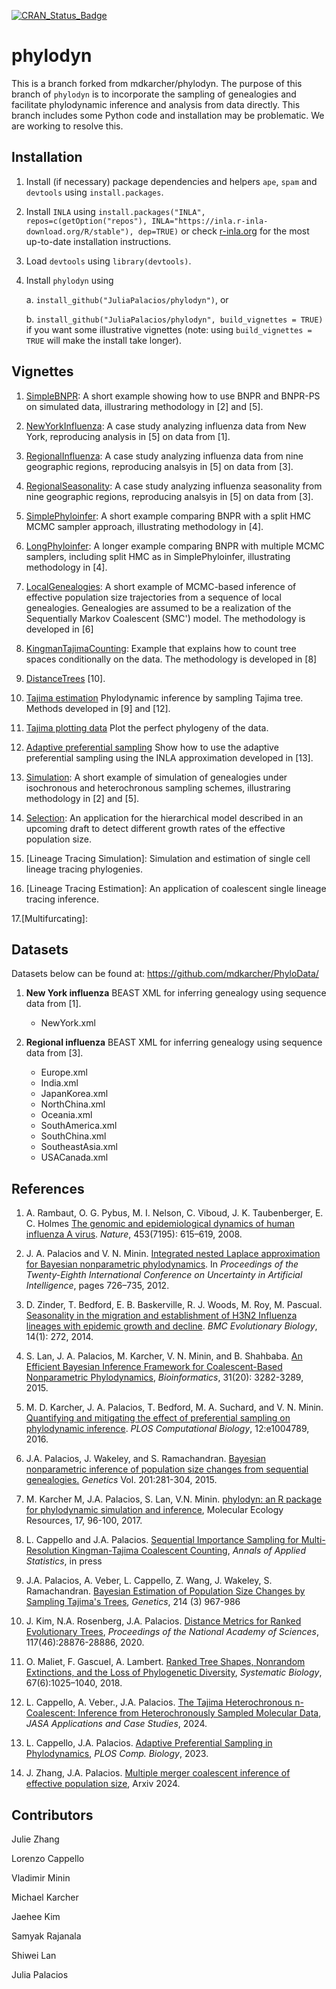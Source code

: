 [![CRAN_Status_Badge](http://www.r-pkg.org/badges/last-release/phylodyn)](http://cran.r-project.org/package=phylodyn)

phylodyn
========

This is a branch forked from mdkarcher/phylodyn. The purpose of this branch of `phylodyn` is to incorporate the sampling of genealogies and facilitate phylodynamic inference and analysis from data directly. This branch includes some Python code and installation may be problematic. We are working to resolve this.

## Installation

1. Install (if necessary) package dependencies and helpers `ape`, `spam` and `devtools` using `install.packages`.

2. Install `INLA` using `install.packages("INLA", repos=c(getOption("repos"), INLA="https://inla.r-inla-download.org/R/stable"), dep=TRUE)` 
or check [r-inla.org](http://www.r-inla.org/download) for the most up-to-date installation instructions.

3. Load `devtools` using `library(devtools)`.

4. Install `phylodyn` using

    a. `install_github("JuliaPalacios/phylodyn")`, or

    b. `install_github("JuliaPalacios/phylodyn", build_vignettes = TRUE)` if you want some illustrative vignettes (note: using `build_vignettes = TRUE` will make the install take longer).

## Vignettes

1. [SimpleBNPR](https://github.com/mdkarcher/phylodyn/blob/master/vignettes/SimpleBNPR.Rmd): A short example showing how to use BNPR and BNPR-PS on simulated data, illustraring methodology in [2] and [5].

2. [NewYorkInfluenza](https://github.com/mdkarcher/phylodyn/blob/master/vignettes/NewYorkInfluenza.Rmd): A case study analyzing influenza data from New York, reproducing analysis in [5] on data from [1].

3. [RegionalInfluenza](https://github.com/mdkarcher/phylodyn/blob/master/vignettes/RegionalInfluenza.Rmd): A case study analyzing influenza data from nine geographic regions, reproducing analsyis in [5] on data from [3].

4. [RegionalSeasonality](https://github.com/mdkarcher/phylodyn/blob/master/vignettes/RegionalSeasonality.Rmd): A case study analyzing influenza seasonality from nine geographic regions, reproducing analsyis in [5] on data from [3].

5. [SimplePhyloinfer](https://github.com/mdkarcher/phylodyn/blob/master/vignettes/SimplePhyloinfer.Rmd): A short example comparing BNPR with a split HMC MCMC sampler approach, illustrating methodology in [4].

6. [LongPhyloinfer](https://github.com/mdkarcher/phylodyn/blob/master/vignettes/SimplePhyloinfer.Rmd): A longer example comparing BNPR with multiple MCMC samplers, including split HMC as in SimplePhyloinfer, illustrating methodology in [4].

7. [LocalGenealogies](https://github.com/mdkarcher/phylodyn/blob/master/vignettes/LocalGenealogies.Rmd): A short example of MCMC-based inference of effective population size trajectories from a sequence of local genealogies. Genealogies are assumed to be a realization of the Sequentially Markov Coalescent (SMC') model. The methodology is developed in [6]

8. [KingmanTajimaCounting](https://github.com/JuliaPalacios/phylodyn/blob/master/vignettes/CountSimulatedCoalescentTrees.Rmd): Example that explains how to count tree spaces conditionally on the data. The methodology is developed in [8]

9. [DistanceTrees](https://github.com/JuliaPalacios/phylodyn/blob/master/vignettes/Distance_RankedGenealogies.Rmd) [10]. 

10. [Tajima estimation](https://github.com/JuliaPalacios/phylodyn/blob/master/vignettes/Tajima_estimation.Rmd) Phylodynamic inference by sampling Tajima tree. Methods developed in [9] and [12]. 

11. [Tajima plotting data](https://github.com/JuliaPalacios/phylodyn/blob/master/vignettes/Tajima_prepare&plotdata.Rmd) Plot the perfect phylogeny of the data.

12. [Adaptive preferential sampling](https://github.com/JuliaPalacios/phylodyn/blob/master/vignettes/Adaptive_prefsamp_INLA.Rmd) Show how to use the adaptive preferential sampling using the INLA approximation developed in [13].

13. [Simulation](https://github.com/JuliaPalacios/phylodyn/blob/master/vignettes/Simulation.Rmd): A short example of simulation of genealogies under isochronous and heterochronous sampling schemes, illustraring methodology in [2] and [5].

14. [Selection](https://github.com/JuliaPalacios/phylodyn/blob/master/vignettes/Parameteric_growth_comparison.Rmd): An application for the hierarchical model described in an upcoming draft to detect different growth rates of the effective population size.

15. [Lineage Tracing Simulation]: Simulation and estimation of single cell lineage tracing phylogenies.

16. [Lineage Tracing Estimation]: An application of coalescent single lineage tracing inference. 
    
17.[Multifurcating]:  

## Datasets

Datasets below can be found at: https://github.com/mdkarcher/PhyloData/

1. **New York influenza** BEAST XML for inferring genealogy using sequence data from [1].
    * NewYork.xml

2. **Regional influenza** BEAST XML for inferring genealogy using sequence data from [3].
    * Europe.xml
    * India.xml
    * JapanKorea.xml
    * NorthChina.xml
    * Oceania.xml
    * SouthAmerica.xml
    * SouthChina.xml
    * SoutheastAsia.xml
    * USACanada.xml

## References

1. A. Rambaut, O. G. Pybus, M. I. Nelson, C. Viboud, J. K. Taubenberger, E. C. Holmes
[The genomic and epidemiological dynamics of human influenza A
virus](http://www.nature.com/nature/journal/v453/n7195/full/nature06945.html).
*Nature*, 453(7195): 615–619, 2008.

2. J. A. Palacios and V. N. Minin.
[Integrated nested Laplace approximation for Bayesian nonparametric phylodynamics](http://www.auai.org/uai2012/papers/310.pdf).
In *Proceedings of the Twenty-Eighth International Conference on Uncertainty in Artificial Intelligence*, pages 726–735, 2012.

3. D. Zinder, T. Bedford, E. B. Baskerville, R. J. Woods, M. Roy, M. Pascual.
[Seasonality in the migration and establishment of H3N2 Influenza lineages with epidemic growth and decline](http://bmcevolbiol.biomedcentral.com/articles/10.1186/s12862-014-0272-2).
*BMC Evolutionary Biology*, 14(1): 272, 2014.

4. S. Lan, J. A. Palacios, M. Karcher, V. N. Minin, and B. Shahbaba.
[An Efficient Bayesian Inference Framework for Coalescent-Based Nonparametric Phylodynamics](http://bioinformatics.oxfordjournals.org/content/31/20/3282),
*Bioinformatics*, 31(20): 3282-3289, 2015.

5. M. D. Karcher, J. A. Palacios, T. Bedford, M. A. Suchard, and V. N. Minin.
[Quantifying and mitigating the effect of preferential sampling on phylodynamic inference](http://journals.plos.org/ploscompbiol/article?id=10.1371/journal.pcbi.1004789).
*PLOS Computational Biology*, 12:e1004789, 2016.

6. J.A. Palacios, J. Wakeley,  and S. Ramachandran. [Bayesian nonparametric inference of population size changes from sequential genealogies.](http://www.genetics.org/content/early/2015/07/28/genetics.115.177980) *Genetics* Vol. 201:281-304, 2015.

7. M. Karcher M, J.A. Palacios, S. Lan, V.N. Minin. 
[phylodyn: an R package for phylodynamic simulation and inference](http://onlinelibrary.wiley.com/doi/10.1111/1755-0998.12630/full), 
Molecular Ecology Resources, 17, 96-100, 2017.

8. L. Cappello and J.A. Palacios. [Sequential Importance Sampling for Multi-Resolution Kingman-Tajima Coalescent Counting](https://arxiv.org/abs/1902.05527), *Annals of Applied Statistics*, in press

9. J.A. Palacios, A. Veber, L. Cappello, Z. Wang, J. Wakeley, S. Ramachandran. [Bayesian Estimation of Population Size Changes by Sampling Tajima's Trees](https://www.genetics.org/content/early/2019/09/11/genetics.119.302373.article-info?versioned=true), *Genetics*, 214 (3) 967-986

10. J. Kim, N.A. Rosenberg, J.A. Palacios. [Distance Metrics for Ranked Evolutionary Trees](https://doi.org/10.1073/pnas.1922851117), *Proceedings of the National Academy of Sciences*, 117(46):28876-28886, 2020.

11. O. Maliet, F. Gascuel, A. Lambert. [Ranked Tree Shapes, Nonrandom Extinctions, and the Loss of Phylogenetic Diversity](https://doi.org/10.1093/sysbio/syy030), *Systematic Biology*, 67(6):1025–1040, 2018.


12. L. Cappello, A. Veber., J.A. Palacios. [The Tajima Heterochronous n-Coalescent: Inference from Heterochronously Sampled Molecular Data](https://www.tandfonline.com/doi/full/10.1080/01621459.2024.2330732), *JASA Applications and Case Studies*, 2024.

13. L. Cappello, J.A. Palacios. [Adaptive Preferential Sampling in Phylodynamics](https://journals.plos.org/ploscompbiol/article?id=10.1371/journal.pcbi.1010897), *PLOS Comp. Biology*, 2023.

14. J. Zhang, J.A. Palacios. [Multiple merger coalescent inference of effective population size](https://arxiv.org/abs/2407.14976), Arxiv 2024. 

    
## Contributors

Julie Zhang 

Lorenzo Cappello

Vladimir Minin

Michael Karcher

Jaehee Kim

Samyak Rajanala

Shiwei Lan

Julia Palacios




